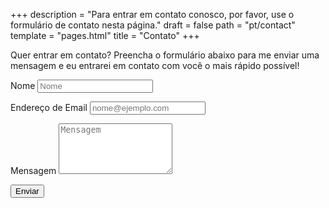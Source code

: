 +++
description = "Para entrar em contato conosco, por favor, use o formulário de contato nesta página."
draft = false
path = "pt/contact"
template = "pages.html"
title = "Contato"
+++
<p>Quer entrar em contato? Preencha o formulário abaixo para me enviar uma mensagem e eu entrarei em contato com você o mais rápido possível!</p>
<form name="contact" method="POST">
  <p>
    <label for="name">Nome</label>
    <input type="text" placeholder="Nome" id="name" required data-validation-required-message="Por favor, digite seu nome." />
  </p>
  <p>
    <label for="email">Endereço de Email</label>
    <input type="email" placeholder="nome@ejemplo.com" id="email" required data-validation-required-message="Por favor, digite seu endereço de email." />
  </p>
  <p>
    <label for="message">Mensagem</label>
    <textarea rows="5" placeholder="Mensagem" id="message" required data-validation-required-message="Por favor, digite uma mensagem."></textarea>
  </p>
  <div id="success"></div>
  <p>
    <button type="submit" id="sendMessageButton">Enviar</button>
  </p>
</form>
